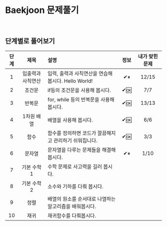 # Baekjoon 문제풀기

<br>

## 단계별로 풀어보기

|단계|제목|설명|정보|내가 맞힌 문제|
|:---:|:---:|:---|:---:|:---:|
|1|입출력과 사칙연산|입력, 출력과 사칙연산을 연습해 봅시다. Hello World!|✔⏸|12/15|
|2|조건문|if등의 조건문을 사용해 봅시다.|✔🆗|7/7|
|3|반복문|for, while 등의 반복문을 사용해 봅시다.|✔🆗|13/13|
|4|1차원 배열|배열을 사용해 봅시다.|✔🆗|6/6|
|5|함수|함수를 정의하면 코드가 깔끔해지고 관리하기 쉬워집니다.|✔🆗|3/3|
|6|문자열|문자열을 다루는 문제들을 해결해 봅시다.|✔⏸|1/10|
|7|기본 수학 1|수학 문제로 사고력을 길러 봅시다.|||
|8|기본 수학 2|소수와 기하를 다뤄 봅시다.|||
|9|정렬|배열의 원소를 순서대로 나열하는 알고리즘을 배워봅시다.|||
|10|재귀|재귀함수를 다뤄봅시다.|||

